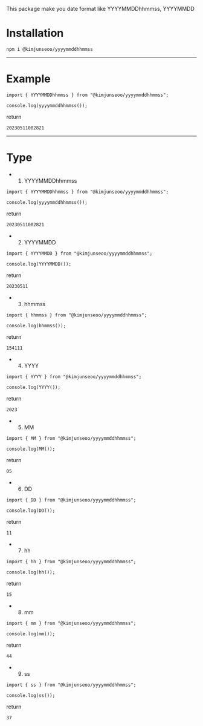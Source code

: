 This package make you date format like YYYYMMDDhhmmss, YYYYMMDD

# Installation

```
npm i @kimjunseoo/yyyymmddhhmmss
```

---

# Example

```
import { YYYYMMDDhhmmss } from "@kimjunseoo/yyyymmddhhmmss";

console.log(yyyymmddhhmmss());
```

return

```
20230511002821
```

---

# Type

- 1. YYYYMMDDhhmmss

```
import { YYYYMMDDhhmmss } from "@kimjunseoo/yyyymmddhhmmss";

console.log(yyyymmddhhmmss());
```

return

```
20230511002821
```

- 2. YYYYMMDD

```
import { YYYYMMDD } from "@kimjunseoo/yyyymmddhhmmss";

console.log(YYYYMMDD());
```

return

```
20230511
```

- 3. hhmmss

```
import { hhmmss } from "@kimjunseoo/yyyymmddhhmmss";

console.log(hhmmss());
```

return

```
154111
```

- 4. YYYY

```
import { YYYY } from "@kimjunseoo/yyyymmddhhmmss";

console.log(YYYY());
```

return

```
2023
```

- 5. MM

```
import { MM } from "@kimjunseoo/yyyymmddhhmmss";

console.log(MM());
```

return

```
05
```

- 6. DD

```
import { DD } from "@kimjunseoo/yyyymmddhhmmss";

console.log(DD());
```

return

```
11
```

- 7. hh

```
import { hh } from "@kimjunseoo/yyyymmddhhmmss";

console.log(hh());
```

return

```
15
```

- 8. mm

```
import { mm } from "@kimjunseoo/yyyymmddhhmmss";

console.log(mm());
```

return

```
44
```

- 9. ss

```
import { ss } from "@kimjunseoo/yyyymmddhhmmss";

console.log(ss());
```

return

```
37
```
